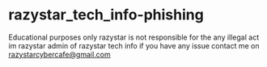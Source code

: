 # razystar_tech_info-phishing
Educational purposes only razystar is not responsible for the any illegal act
im razystar admin of razystar tech info if you have any issue contact me on razystarcybercafe@gmail.com
